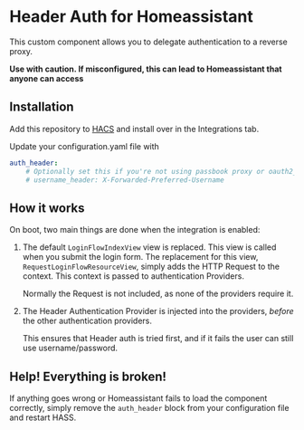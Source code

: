 # Header Auth for Homeassistant

This custom component allows you to delegate authentication to a reverse proxy.

**Use with caution. If misconfigured, this can lead to Homeassistant that anyone can access**

## Installation

Add this repository to [HACS](https://hacs.xyz/) and install over in the Integrations tab.

Update your configuration.yaml file with

```yaml
auth_header:
    # Optionally set this if you're not using passbook proxy or oauth2_proxy
    # username_header: X-Forwarded-Preferred-Username
```

## How it works

On boot, two main things are done when the integration is enabled:

1. The default `LoginFlowIndexView` view is replaced. This view is called when you submit the login form. The replacement for this view, `RequestLoginFlowResourceView`, simply adds the HTTP Request to the context. This context is passed to authentication Providers.

    Normally the Request is not included, as none of the providers require it.

2. The Header Authentication Provider is injected into the providers, *before* the other authentication providers.

    This ensures that Header auth is tried first, and if it fails the user can still use username/password.


## Help! Everything is broken!

If anything goes wrong or Homeassistant fails to load the component correctly, simply remove the `auth_header` block from your configuration file and restart HASS.
